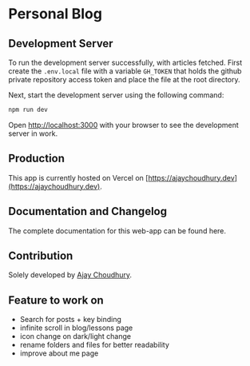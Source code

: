 # Personal Blog

## Development Server

To run the development server successfully, with articles fetched. First create the `.env.local` file with a variable `GH_TOKEN` that holds the github private repository access token and place the file at the root directory.

Next, start the development server using the following command:

```bash
npm run dev
```

Open [http://localhost:3000](http://localhost:3000) with your browser to see the development server in work.

## Production

This app is currently hosted on Vercel on [https://ajaychoudhury.dev](https://ajaychoudhury.dev).

## Documentation and Changelog

The complete documentation for this web-app can be found here.

## Contribution

Solely developed by [Ajay Choudhury](https://linkedin.com/in/ajaycc17).

## Feature to work on

- Search for posts + key binding
- infinite scroll in blog/lessons page
- icon change on dark/light change
- rename folders and files for better readability
- improve about me page
